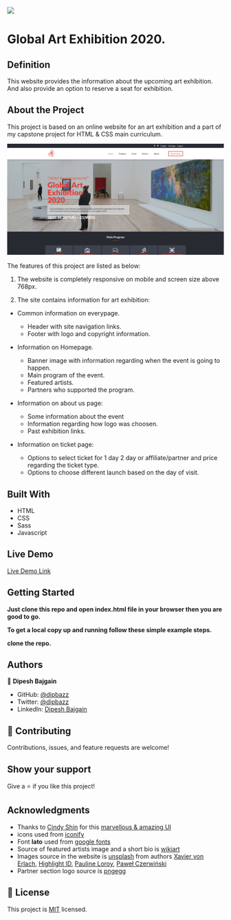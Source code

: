 ![](https://img.shields.io/badge/Microverse-blueviolet)

# Global Art Exhibition 2020.

## Definition

This website provides the information about the upcoming art exhibition. And also provide an option to reserve a seat for exhibition.

## About the Project

This project is based on an online website for an art exhibition and a part of my capstone project for HTML & CSS main curriculum.

![screenshot](./assets/images/app_screenshot.png)

The features of this project are listed as below:
1. The website is completely responsive on mobile and screen size above 768px.

2. The site contains information for art exhibition:
- Common information on everypage.
    - Header with site navigation links.
    - Footer with logo and copyright information.
    
- Information on Homepage.
    - Banner image with information regarding when the event is going to happen.
    - Main program of the event.
    - Featured artists.
    - Partners who supported the program.
    
- Information on about us page:
    - Some information about the event
    - Information regarding how logo was choosen.
    - Past exhibition links.

- Information on ticket page:
    - Options to select ticket for 1 day 2 day or affiliate/partner and price regarding the ticket type.
    - Options to choose different launch based on the day of visit.

## Built With

- HTML
- CSS
- Sass
- Javascript

## Live Demo

[Live Demo Link](https://art-exhibition.netlify.app/)


## Getting Started

**Just clone this repo and open index.html file in your browser then you are good to go.**


**To get a local copy up and running follow these simple example steps.**

**clone the repo.**


## Authors

👤 **Dipesh Bajgain**

- GitHub: [@dipbazz](https://github.com/dipbazz)
- Twitter: [@dipbazz](https://twitter.com/dipbazz)
- LinkedIn: [Dipesh Bajgain](https://www.linkedin.com/in/dipbazz/)

## 🤝 Contributing

Contributions, issues, and feature requests are welcome!

## Show your support

Give a ⭐️ if you like this project!

## Acknowledgments

- Thanks to [Cindy Shin](https://www.behance.net/adagio07) for this [marvellous & amazing UI](https://www.behance.net/gallery/29845175/CC-Global-Summit-2015)
- icons used from [iconify](https://iconify.design/)
- Font **lato** used from [google fonts](https://fonts.google.com/)
- Source of featured artists image and a short bio is [wikiart](https://www.wikiart.org/en/)
- Images source in the website is [unsplash](https://unsplash.com/) from authors [Xavier von Erlach](https://unsplash.com/@xavier_von_erlach), [Highlight ID](https://unsplash.com/@highlightid), [Pauline Loroy](https://unsplash.com/@paulinel), [Paweł Czerwiński](https://unsplash.com/@pawel_czerwinski)
- Partner section logo source is [pngegg](https://www.pngegg.com/)

## 📝 License

This project is [MIT](./LICENSE) licensed.
